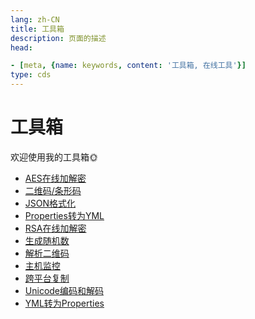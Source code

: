 ```yaml
---
lang: zh-CN  
title: 工具箱  
description: 页面的描述  
head:

- [meta, {name: keywords, content: '工具箱, 在线工具'}]
type: cds  
---
```


# 工具箱

欢迎使用我的工具箱🌞

[dir.start]: <>

- [AES在线加解密](AES.md)  
- [二维码/条形码](BarCodeAndQrCode.md)  
- [JSON格式化](JsonFormat.md)  
- [Properties转为YML](Properties-YML.md)  
- [RSA在线加解密](RSA.md)  
- [生成随机数](Random.md)  
- [解析二维码](ReadQrCode.md)  
- [主机监控](System.md)  
- [跨平台复制](Transfer.md)  
- [Unicode编码和解码](Unicode.md)  
- [YML转为Properties](YML-Properties.md)  

[dir.end]: <>

<Comment></Comment>
